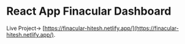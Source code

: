 # React App Finacular Dashboard

Live Project-> [https://finacular-hitesh.netlify.app/](https://finacular-hitesh.netlify.app/).